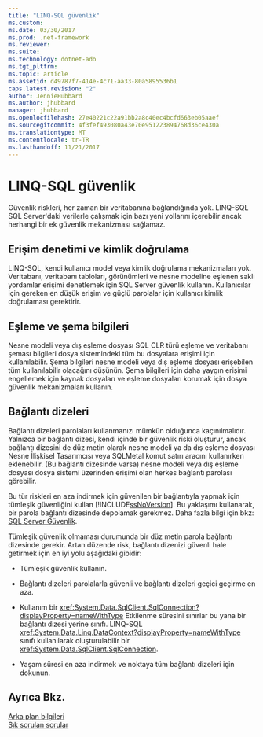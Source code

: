 ```yaml
---
title: "LINQ-SQL güvenlik"
ms.custom: 
ms.date: 03/30/2017
ms.prod: .net-framework
ms.reviewer: 
ms.suite: 
ms.technology: dotnet-ado
ms.tgt_pltfrm: 
ms.topic: article
ms.assetid: d49787f7-414e-4c71-aa33-80a5895536b1
caps.latest.revision: "2"
author: JennieHubbard
ms.author: jhubbard
manager: jhubbard
ms.openlocfilehash: 27e40221c22a91bb2a8c40ec4bcfd663eb05aaef
ms.sourcegitcommit: 4f3fef493080a43e70e951223894768d36ce430a
ms.translationtype: MT
ms.contentlocale: tr-TR
ms.lasthandoff: 11/21/2017
---
```

# <a name="security-in-linq-to-sql"></a>LINQ-SQL güvenlik
Güvenlik riskleri, her zaman bir veritabanına bağlandığında yok. LINQ-SQL SQL Server'daki verilerle çalışmak için bazı yeni yollarını içerebilir ancak herhangi bir ek güvenlik mekanizması sağlamaz.  
  
## <a name="access-control-and-authentication"></a>Erişim denetimi ve kimlik doğrulama  
 LINQ-SQL, kendi kullanıcı model veya kimlik doğrulama mekanizmaları yok. Veritabanı, veritabanı tabloları, görünümleri ve nesne modeline eşlenen saklı yordamlar erişimi denetlemek için SQL Server güvenlik kullanın. Kullanıcılar için gereken en düşük erişim ve güçlü parolalar için kullanıcı kimlik doğrulaması gerektirir.  
  
## <a name="mapping-and-schema-information"></a>Eşleme ve şema bilgileri  
 Nesne modeli veya dış eşleme dosyası SQL CLR türü eşleme ve veritabanı şeması bilgileri dosya sistemindeki tüm bu dosyalara erişimi için kullanılabilir. Şema bilgileri nesne modeli veya dış eşleme dosyası erişebilen tüm kullanılabilir olacağını düşünün. Şema bilgileri için daha yaygın erişimi engellemek için kaynak dosyaları ve eşleme dosyaları korumak için dosya güvenlik mekanizmaları kullanın.  
  
## <a name="connection-strings"></a>Bağlantı dizeleri  
 Bağlantı dizeleri parolaları kullanmanızı mümkün olduğunca kaçınılmalıdır. Yalnızca bir bağlantı dizesi, kendi içinde bir güvenlik riski oluşturur, ancak bağlantı dizesini de düz metin olarak nesne modeli ya da dış eşleme dosyası Nesne İlişkisel Tasarımcısı veya SQLMetal komut satırı aracını kullanırken eklenebilir. (Bu bağlantı dizesinde varsa) nesne modeli veya dış eşleme dosyası dosya sistemi üzerinden erişimi olan herkes bağlantı parolası görebilir.  
  
 Bu tür riskleri en aza indirmek için güvenilen bir bağlantıyla yapmak için tümleşik güvenliğini kullan [!INCLUDE[ssNoVersion](../../../../../../includes/ssnoversion-md.md)]. Bu yaklaşımı kullanarak, bir parola bağlantı dizesinde depolamak gerekmez. Daha fazla bilgi için bkz: [SQL Server Güvenlik](../../../../../../docs/framework/data/adonet/sql/sql-server-security.md).  
  
 Tümleşik güvenlik olmaması durumunda bir düz metin parola bağlantı dizesinde gerekir. Artan düzende risk, bağlantı dizenizi güvenli hale getirmek için en iyi yolu aşağıdaki gibidir:  
  
-   Tümleşik güvenlik kullanın.  
  
-   Bağlantı dizeleri parolalarla güvenli ve bağlantı dizeleri geçici geçirme en aza.  
  
-   Kullanım bir <xref:System.Data.SqlClient.SqlConnection?displayProperty=nameWithType> Etkilenme süresini sınırlar bu yana bir bağlantı dizesi yerine sınıfı. LINQ-SQL <xref:System.Data.Linq.DataContext?displayProperty=nameWithType> sınıfı kullanılarak oluşturulabilir bir <xref:System.Data.SqlClient.SqlConnection>.  
  
-   Yaşam süresi en aza indirmek ve noktaya tüm bağlantı dizeleri için dokunun.  
  
## <a name="see-also"></a>Ayrıca Bkz.  
 [Arka plan bilgileri](../../../../../../docs/framework/data/adonet/sql/linq/background-information.md)  
 [Sık sorulan sorular](../../../../../../docs/framework/data/adonet/sql/linq/frequently-asked-questions.md)
